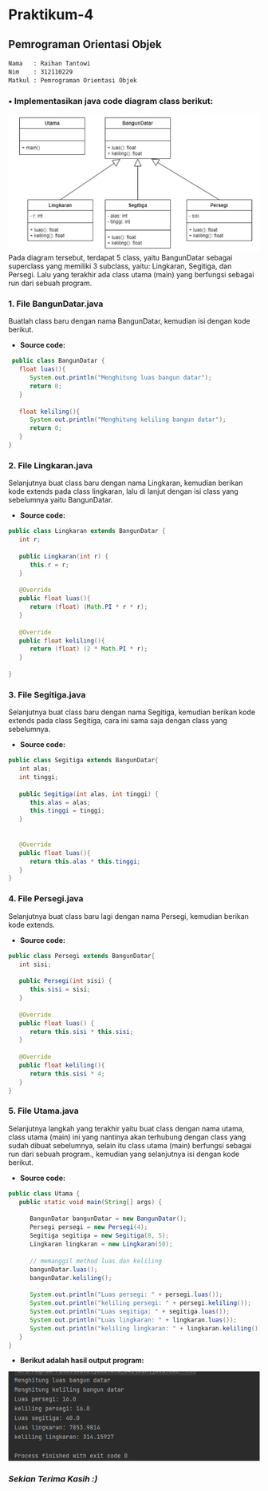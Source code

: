 # Praktikum-4
## Pemrograman Orientasi Objek

```sh
Nama   : Raihan Tantowi
Nim    : 312110229
Matkul : Pemrograman Orientasi Objek
```

### •  Implementasikan java code diagram class berikut:
![Gambar 1](Screenshoot/ss1.png)
Pada diagram tersebut, terdapat 5 class, yaitu BangunDatar sebagai superclass yang memiliki 3 subclass, yaitu: Lingkaran, Segitiga, dan Persegi. Lalu yang terakhir ada class utama (main) yang berfungsi sebagai run dari sebuah program.

### 1. File BangunDatar.java
Buatlah class baru dengan nama BangunDatar,  kemudian isi dengan kode berikut.
* **Source code:**
```java
 public class BangunDatar {
   float luas(){
      System.out.println("Menghitung luas bangun datar");
      return 0;
   }

   float keliling(){
      System.out.println("Menghitung keliling bangun datar");
      return 0;
   }
}
```

### 2. File Lingkaran.java
Selanjutnya buat class baru dengan nama Lingkaran, kemudian berikan kode extends pada class lingkaran, lalu di lanjut dengan isi class yang sebelumnya yaitu BangunDatar.
* **Source code:**
```java
public class Lingkaran extends BangunDatar {
   int r;

   public Lingkaran(int r) {
      this.r = r;
   }

   @Override
   public float luas(){
      return (float) (Math.PI * r * r);
   }

   @Override
   public float keliling(){
      return (float) (2 * Math.PI * r);
   }

}
```

### 3. File Segitiga.java
Selanjutnya buat class baru dengan nama Segitiga, kemudian berikan kode extends pada class Segitiga, cara ini sama saja dengan class yang sebelumnya.
* **Source code:**
```java
public class Segitiga extends BangunDatar{
   int alas;
   int tinggi;

   public Segitiga(int alas, int tinggi) {
      this.alas = alas;
      this.tinggi = tinggi;
   }


   @Override
   public float luas(){
      return this.alas * this.tinggi;
   }
}
```

### 4. File Persegi.java
Selanjutnya buat class baru lagi dengan nama Persegi, kemudian berikan kode extends.
* **Source code:**
```java
public class Persegi extends BangunDatar{
   int sisi;

   public Persegi(int sisi) {
      this.sisi = sisi;
   }

   @Override
   public float luas() {
      return this.sisi * this.sisi;
   }

   @Override
   public float keliling(){
      return this.sisi * 4;
   }
}
```

### 5. File Utama.java
Selanjutnya langkah yang terakhir yaitu buat class dengan nama utama, class utama (main) ini yang nantinya akan terhubung dengan class yang sudah dibuat sebelumnya, selain itu class utama (main) berfungsi sebagai run dari sebuah program., kemudian yang selanjutnya isi dengan kode berikut.
* **Source code:**
```java
public class Utama {
   public static void main(String[] args) {

      BangunDatar bangunDatar = new BangunDatar();
      Persegi persegi = new Persegi(4);
      Segitiga segitiga = new Segitiga(8, 5);
      Lingkaran lingkaran = new Lingkaran(50);

      // memanggil method luas dan keliling
      bangunDatar.luas();
      bangunDatar.keliling();

      System.out.println("Luas persegi: " + persegi.luas());
      System.out.println("keliling persegi: " + persegi.keliling());
      System.out.println("Luas segitiga: " + segitiga.luas());
      System.out.println("Luas lingkaran: " + lingkaran.luas());
      System.out.println("keliling lingkaran: " + lingkaran.keliling());
   }
}
```

* **Berikut adalah hasil output program:**

![Gambar 2](Screenshoot/ss2.png)


### *Sekian Terima Kasih :)*